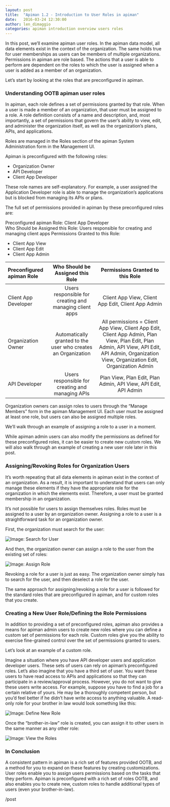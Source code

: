 ```yaml
---
layout: post
title:  "Apiman 1.2 - Introduction to User Roles in apiman"
date:   2016-03-24 12:30:00
author: len_dimaggio
categories: apiman introduction overview users roles
---
```


In this post, we’ll examine apiman user roles. In the apiman data model, all data elements exist in the context of the organization. The same holds true for user memberships as users can be members of multiple organizations. Permissions in apiman are role based. The actions that a user is able to perform are dependent on the roles to which the user is assigned when a user is added as a member of an organization.

<!--more-->

Let’s start by looking at the roles that are preconfigured in apiman.

### Understanding OOTB apiman user roles

In apiman, each role defines a set of permissions granted by that role. When a user is made a member of an organization, that user must be assigned to a role. A role definition consists of a name and description, and, most importantly, a set of permissions that govern the user’s ability to view, edit, and administer the organization itself, as well as the organization’s plans, APIs, and applications.

Roles are managed in the Roles section of the apiman System Administration form in the Management UI. 

Apiman is preconfigured with the following roles:

- Organization Owner
- API Developer
- Client App Developer

These role names are self-explanatory. For example, a user assigned the Application Developer role is able to manage the organization’s applications but is blocked from managing its APIs or plans.

The full set of permissions provided in apiman by these preconfigured roles are:

Preconfigured apiman Role: Client App Developer  
Who Should be Assigned this Role: Users responsible for creating and managing client apps
Permissions Granted to this Role: 
- Client App View
- Client App Edit
- Client App Admin

| Preconfigured apiman Role    | Who Should be Assigned this Role    | Permissions Granted to this Role     |
| :--------------------------- |:-----------------------------------:| :-----------------------------------:|
| Client App Developer         | Users responsible for creating and managing client apps | Client App View, Client App Edit, Client App Admin |
| Organization Owner           | Automatically granted to the user who creates an Organization |   All permissions = Client App View, Client App Edit, Client App Admin, Plan View, Plan Edit, Plan Admin, API View, API Edit, API Admin, Organization View, Organization Edit, Organization Admin |
| API Developer                | Users responsible for creating and managing APIs |  Plan View, Plan Edit, Plan Admin, API View, API Edit, API Admin |

Organization owners can assign roles to users through the “Manage Members” form in the apiman Management UI. Each user must be assigned at least one role, but users can also be assigned multiple roles. 

We’ll walk through an example of assigning a role to a user in a moment.

While apiman admin users can also modify the permissions as defined for these preconfigured roles, it can be easier to create new custom roles. We will also walk through an example of creating a new user role later in this post.

### Assigning/Revoking Roles for Organization Users

It’s worth repeating that all data elements in apiman exist in the context of an organization.  As a result, it is important to understand that users can only manage these elements if they have the appropriate role for the organization in which the elements exist.  Therefore, a user must be granted membership in an organization. 

It’s not possible for users to assign themselves roles. Roles must be assigned to a user by an organization owner. Assigning a role to a user is a straightforward task for an organization owner. 

First, the organization must search for the user:

![Image: Search for User](/blog/images/2016-03-24/roles_1.png)

And then, the organization owner can assign a role to the user from the existing set of roles:

![Image: Assign Role](/blog/images/2016-03-24/roles_2.png)

Revoking a role for a user is just as easy. The organization owner simply has to search for the user, and then deselect a role for the user.

The same approach for assigning/revoking a role for a user is followed for the standard roles that are preconfigured in apiman, and for custom roles that you create.

### Creating a New User Role/Defining the Role Permissions

In addition to providing a set of preconfigured roles, apiman also provides a means for apiman admin users to create new roles where you can define a custom set of permissions for each role. Custom roles give you the ability to exercise fine-grained control over the set of permissions granted to users. 

Let’s look at an example of a custom role. 

Imagine a situation where you have API developer users and application developer users. These sets of users can rely on apiman’s preconfigured roles. Let’s also imagine that you have a third set of user. You want these users to have read access to APIs and applications so that they can participate in a review/approval process. However, you do not want to give these users write access. For example, suppose you have to find a job for a certain relative of yours. He may be a thoroughly competent person, but you’d feel better if he didn’t have write access to anything valuable. A read-only role for your brother in law would look something like this:

![Image: Define New Role](/blog/images/2016-03-24/roles_3.png)

Once the “brother-in-law” role is created, you can assign it to other users in the same manner as any other role:

![Image: View the Roles](/blog/images/2016-03-24/roles_4.png)

### In Conclusion

A consistent pattern in apiman is a rich set of features provided OOTB, and a method for you to expand on these features by creating customizations. User roles enable you to assign users permissions based on the tasks that they perform. Apiman is preconfigured with a rich set of roles OOTB, and also enables you to create new, custom roles to handle additional types of users (even your brother-in-law).

/post
